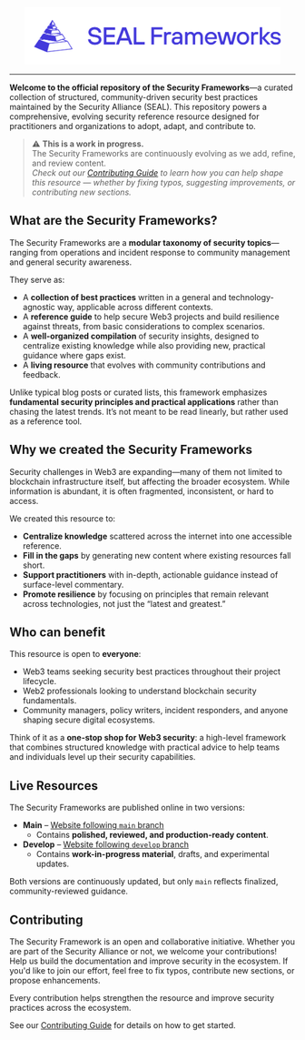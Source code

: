 <div align="center">
<img src="/src/logo/frameworks-full.svg" height="100px" />
</div>

---

**Welcome to the official repository of the Security Frameworks**—a curated collection of structured, community-driven security best practices maintained by the Security Alliance (SEAL). This repository powers a comprehensive, evolving security reference resource designed for practitioners and organizations to adopt, adapt, and contribute to.

> ⚠️ **This is a work in progress.**  
> The Security Frameworks are continuously evolving as we add, refine, and review content.  
> *Check out our [Contributing Guide](https://github.com/security-alliance/frameworks/blob/develop/CONTRIBUTING.md) to learn how you can help shape this resource — whether by fixing typos, suggesting improvements, or contributing new sections.*

## What are the Security Frameworks?

The Security Frameworks are a **modular taxonomy of security topics**—ranging from operations and incident response to community management and general security awareness.

They serve as:

- A **collection of best practices** written in a general and technology-agnostic way, applicable across different contexts.
- A **reference guide** to help secure Web3 projects and build resilience against threats, from basic considerations to complex scenarios.
- A **well-organized compilation** of security insights, designed to centralize existing knowledge while also providing new, practical guidance where gaps exist.
- A **living resource** that evolves with community contributions and feedback.

Unlike typical blog posts or curated lists, this framework emphasizes **fundamental security principles and practical applications** rather than chasing the latest trends. It’s not meant to be read linearly, but rather used as a reference tool.

## Why we created the Security Frameworks

Security challenges in Web3 are expanding—many of them not limited to blockchain infrastructure itself, but affecting the broader ecosystem. While information is abundant, it is often fragmented, inconsistent, or hard to access.

We created this resource to:

- **Centralize knowledge** scattered across the internet into one accessible reference.
- **Fill in the gaps** by generating new content where existing resources fall short.
- **Support practitioners** with in-depth, actionable guidance instead of surface-level commentary.
- **Promote resilience** by focusing on principles that remain relevant across technologies, not just the “latest and greatest.”

## Who can benefit

This resource is open to **everyone**:

- Web3 teams seeking security best practices throughout their project lifecycle.
- Web2 professionals looking to understand blockchain security fundamentals.
- Community managers, policy writers, incident responders, and anyone shaping secure digital ecosystems.

Think of it as a **one-stop shop for Web3 security**: a high-level framework that combines structured knowledge with practical advice to help teams and individuals level up their security capabilities.

## Live Resources

The Security Frameworks are published online in two versions:

- **Main**  – [Website following `main` branch](https://frameworks.securityalliance.org)
    - Contains **polished, reviewed, and production-ready content**.
- **Develop** – [Website following `develop` branch](https://frameworks.securityalliance.dev)
    - Contains **work-in-progress material**, drafts, and experimental updates.

Both versions are continuously updated, but only `main` reflects finalized, community-reviewed guidance.

## Contributing

The Security Framework is an open and collaborative initiative. Whether you are part of the Security Alliance or not, we welcome your contributions! Help us build the documentation and improve security in the ecosystem. If you'd like to join our effort, feel free to fix typos, contribute new sections, or propose enhancements.

Every contribution helps strengthen the resource and improve security practices across the ecosystem.

See our [Contributing Guide](https://github.com/security-alliance/frameworks/blob/develop/CONTRIBUTING.md) for details on how to get started.
